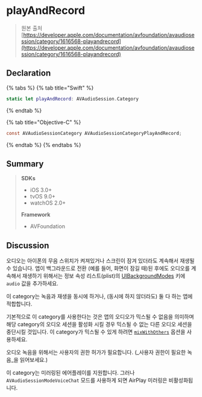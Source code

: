 # playAndRecord

> 원본 출처  
> [https://developer.apple.com/documentation/avfoundation/avaudiosession/category/1616568-playandrecord](https://developer.apple.com/documentation/avfoundation/avaudiosession/category/1616568-playandrecord)

## Declaration

{% tabs %}
{% tab title="Swift" %}
```swift
static let playAndRecord: AVAudioSession.Category
```
{% endtab %}

{% tab title="Objective-C" %}
```objectivec
const AVAudioSessionCategory AVAudioSessionCategoryPlayAndRecord;
```
{% endtab %}
{% endtabs %}

## Summary

> **SDKs**
>
> * iOS 3.0+
> * tvOS 9.0+
> * watchOS 2.0+
>
> **Framework**
>
> * AVFoundation

## Discussion

오디오는 아이폰의 무음 스위치가 켜져있거나 스크린이 잠겨 있더라도 계속해서 재생될 수 있습니다. 앱이 백그라운드로 전환 \(예를 들어, 화면이 잠길 때\)된 후에도 오디오를 계속해서 재생하기 위해서는 정보 속성 리스트\(plist\)의 [UIBackgroundModes](https://developer.apple.com/library/archive/documentation/General/Reference/InfoPlistKeyReference/Articles/iPhoneOSKeys.html#//apple_ref/doc/plist/info/UIBackgroundModes) 키에 `audio` 값을 추가하세요.

이 category는 녹음과 재생을 동시에 하거나, \(동시에 하지 않더라도\) 둘 다 하는 앱에 적합합니다.

기본적으로 이 category를 사용한다는 것은 앱의 오디오가 믹스될 수 없음을 의미하며 해당 category의 오디오 세션을 활성화 시킬 경우 믹스될 수 없는 다른 오디오 세션을 중단시킬 것입니다. 이 category가 믹스될 수 있게 하려면 [`mixWithOthers`](https://developer.apple.com/documentation/avfoundation/avaudiosession/categoryoptions/1616611-mixwithothers) 옵션을 사용하세요.

오디오 녹음을 위해서는 사용자의 권한 허가가 필요합니다. \(_사용자 권한이 필요한 녹음_을 읽어보세요.\)

이 category는 미러링된 에어플레이를 지원합니다. 그러나 `AVAudioSessionModeVoiceChat` 모드를 사용하게 되면 AirPlay 미러링은 비활성화됩니다.

